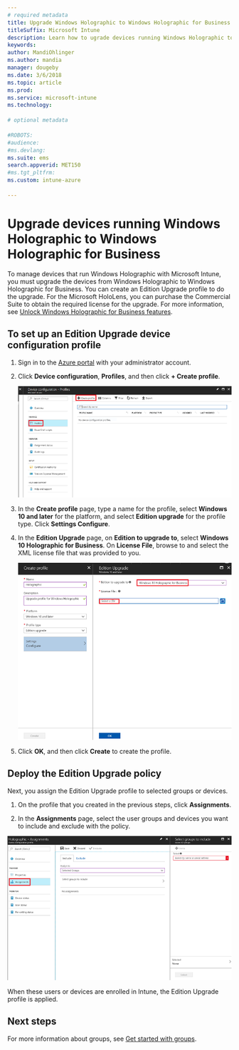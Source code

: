 ```yaml
---
# required metadata
title: Upgrade Windows Holographic to Windows Holographic for Business
titleSuffix: Microsoft Intune
description: Learn how to ugrade devices running Windows Holographic to Window Holographic for Business
keywords:
author: MandiOhlinger
ms.author: mandia
manager: dougeby
ms.date: 3/6/2018
ms.topic: article
ms.prod:
ms.service: microsoft-intune
ms.technology:

# optional metadata

#ROBOTS:
#audience:
#ms.devlang:
ms.suite: ems
search.appverid: MET150
#ms.tgt_pltfrm:
ms.custom: intune-azure

---
```


# Upgrade devices running Windows Holographic to Windows Holographic for Business


To manage devices that run Windows Holographic with Microsoft Intune, you must upgrade the devices from Windows Holographic to Windows Holographic for Business. You can create an Edition Upgrade profile to do the upgrade. For the Microsoft HoloLens, you can purchase the Commercial Suite to obtain the required license for the upgrade. For more information, see [Unlock Windows Holographic for Business features](https://docs.microsoft.com/hololens/hololens-upgrade-enterprise).

## To set up an Edition Upgrade device configuration profile

1. Sign in to the [Azure portal](https://portal.azure.com) with your administrator account.


2.	Click **Device configuration**, **Profiles**, and then click **+ Create profile**.

    ![Create profile](media/Holographic-create-profile.png)

3.	In the **Create profile** page, type a name for the profile, select **Windows 10 and later** for the platform, and select **Edition upgrade** for the profile type. Click **Settings Configure**.

5. In the **Edition Upgrade** page, on **Edition to upgrade to**, select **Windows 10 Holographic for Business**. On **License File**, browse to and select the XML license file that was provided to you.

    ![Enter the XML file name](media/Holographic-edition-upgrade.png)
 
5.	Click **OK**, and then click **Create** to create the profile.


## Deploy the Edition Upgrade policy

Next, you assign the Edition Upgrade profile to selected groups or devices.

1. On the profile that you created in the previous steps, click **Assignments**.

2. In the **Assignments** page, select the user groups and devices you want to include and exclude with the policy.

![Include and exclude groups](media/Holographic-groups.PNG)

When these users or devices are enrolled in Intune, the Edition Upgrade profile is applied. 

## Next steps

For more information about groups, see [Get started with groups](get-started-groups.md).


